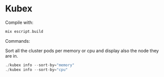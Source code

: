 # Kubex

Compile with:
```elixir
mix escript.build
```

Commands:

Sort all the cluster pods per memory or cpu and display also the node they are in.
```elixir
./kubex info --sort-by="memory"
./kubex info --sort-by="cpu"
```
